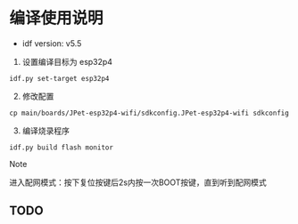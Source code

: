 # 编译使用说明
* idf version: v5.5

1. 设置编译目标为 esp32p4

```shell
idf.py set-target esp32p4 
```

2. 修改配置 

```shell
cp main/boards/JPet-esp32p4-wifi/sdkconfig.JPet-esp32p4-wifi sdkconfig
```

3. 编译烧录程序

```shell
idf.py build flash monitor
```

> [!NOTE]
> 进入配网模式：按下复位按键后2s内按一次BOOT按键，直到听到配网模式

 
## TODO
